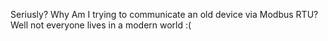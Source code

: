 Seriusly? Why Am I trying to communicate an old device via Modbus RTU? Well not everyone lives in a modern world :(
